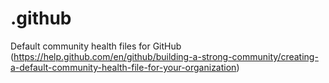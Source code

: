 # .github
Default community health files for GitHub (https://help.github.com/en/github/building-a-strong-community/creating-a-default-community-health-file-for-your-organization)
